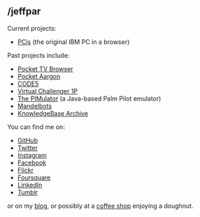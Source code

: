 ## /jeffpar

Current projects:

- [PCjs](https://www.pcjs.org/) (the original IBM PC in a browser)

Past projects include:

- [Pocket TV Browser](https://web.archive.org/web/20040604083418/http://www.doublebit.com:80/ptvb/)
- [Pocket Aargon](https://web.archive.org/web/20040627193028/http://www.doublebit.com:80/aargon/)
- [CODE5](https://web.archive.org/web/20040823231821/http://www.doublebit.com:80/code5/)
- [Virtual Challenger 1P](https://web.archive.org/web/20040815231600/http://www.doublebit.com:80/archives/software/challenger1p/)
- [The PIMulator](https://web.archive.org/web/20040904150821/http://www.doublebit.com:80/pimulator/) (a Java-based Palm Pilot emulator)
- [Mandelbots](http://www.mandelbot.net/)
- [KnowledgeBase Archive](https://jeffpar.github.io/kbarchive/)

You can find me on:

- [GitHub](https://github.com/jeffpar)
- [Twitter](https://twitter.com/jeffpar)
- [Instagram](https://www.instagram.com/jeffpar/)
- [Facebook](https://www.facebook.com/jeffpar)
- [Flickr](https://www.flickr.com/photos/jeffpar)
- [Foursquare](https://foursquare.com/jeffpar)
- [LinkedIn](https://www.linkedin.com/in/jeffpar/)
- [Tumblr](https://www.tumblr.com/blog/jeffpar)

or on my [blog](blog/), or possibly at a [coffee shop](http://www.toppotdoughnuts.com/) enjoying a doughnut.
